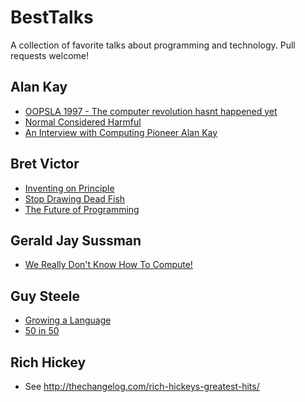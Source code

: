 # BestTalks

A collection of favorite talks about programming and technology. Pull requests
welcome!

## Alan Kay

- [OOPSLA 1997 - The computer revolution hasnt happened yet](https://www.youtube.com/watch?v=oKg1hTOQXoY)
- [Normal Considered Harmful](https://www.youtube.com/watch?v=FvmTSpJU-Xc)
- [An Interview with Computing Pioneer Alan Kay](https://www.youtube.com/watch?v=tXoSK4tLxK8)

## Bret Victor

- [Inventing on Principle](http://vimeo.com/36579366)
- [Stop Drawing Dead Fish](http://vimeo.com/64895205)
- [The Future of Programming](http://vimeo.com/71278954)

## Gerald Jay Sussman

- [We Really Don't Know How To Compute!](http://www.infoq.com/presentations/We-Really-Dont-Know-How-To-Compute)

## Guy Steele

- [Growing a Language](https://www.youtube.com/watch?v=_ahvzDzKdB0)
- [50 in 50](http://vimeo.com/25958308)

## Rich Hickey

- See http://thechangelog.com/rich-hickeys-greatest-hits/
